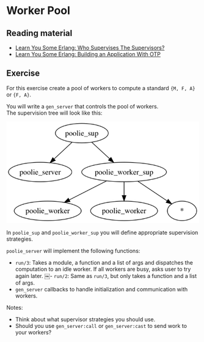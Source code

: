 # Worker Pool

## Reading material

- [Learn You Some Erlang: Who Supervises The Supervisors?](https://learnyousomeerlang.com/supervisors)
- [Learn You Some Erlang: Building an Application With OTP](https://learnyousomeerlang.com/building-applications-with-otp)

## Exercise

For this exercise create a pool of workers to compute a standard `{M, F, A}` or `{F, A}`. 

You will write a `gen_server` that controls the pool of workers.  
The supervision tree will look like this:  
  
![Supervision tree](suptree.png)

In `poolie_sup` and `poolie_worker_sup` you will define appropriate supervision strategies.

`poolie_server` will implement the following functions:  
- `run/3`: Takes a module, a function and a list of args and dispatches the computation to an idle worker. If all workers are busy, asks user to try again later.
￼- `run/2`: Same as `run/3`, but only takes a function and a list of args.
- `gen_server` callbacks to handle initialization and communication with workers.


Notes:
- Think about what supervisor strategies you should use.
- Should you use `gen_server:call` or `gen_server:cast` to send work to your workers?
